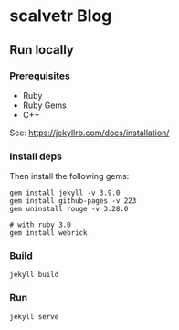 # scalvetr Blog

## Run locally

### Prerequisites

* Ruby
* Ruby Gems
* C++

See: https://jekyllrb.com/docs/installation/


### Install deps
Then install the following gems:

```shell
gem install jekyll -v 3.9.0
gem install github-pages -v 223
gem uninstall rouge -v 3.28.0

# with ruby 3.0
gem install webrick
```

### Build

```shell
jekyll build
```

### Run

```shell
jekyll serve
```